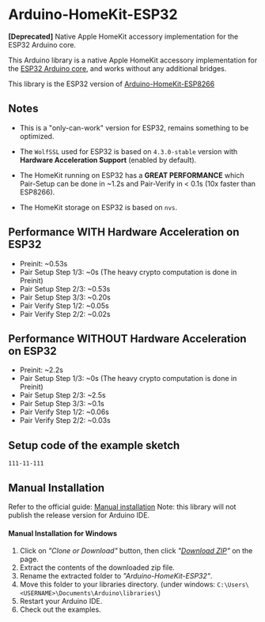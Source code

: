 # Arduino-HomeKit-ESP32
**[Deprecated]** Native Apple HomeKit accessory implementation for the ESP32 Arduino core.

This Arduino library is a native Apple HomeKit accessory implementation for the [ESP32 Arduino core](https://github.com/espressif/arduino-esp32), and works without any additional bridges.

This library is the ESP32 version of [Arduino-HomeKit-ESP8266](https://github.com/Mixiaoxiao/Arduino-HomeKit-ESP8266)

## Notes

* This is a "only-can-work" version for ESP32, remains something to be optimized.

* The `WolfSSL` used for ESP32 is based on `4.3.0-stable` version with **Hardware Acceleration Support** (enabled by default).

* The HomeKit running on ESP32 has a **GREAT PERFORMANCE** which Pair-Setup can be done in ~1.2s and Pair-Verify in < 0.1s (10x faster than ESP8266).

* The HomeKit storage on ESP32 is based on `nvs`.

## Performance WITH Hardware Acceleration on ESP32

* Preinit: ~0.53s
* Pair Setup Step 1/3: ~0s (The heavy crypto computation is done in Preinit)
* Pair Setup Step 2/3: ~0.53s 
* Pair Setup Step 3/3: ~0.20s 
* Pair Verify Step 1/2: ~0.05s
* Pair Verify Step 2/2: ~0.02s

## Performance WITHOUT Hardware Acceleration on ESP32

* Preinit: ~2.2s
* Pair Setup Step 1/3: ~0s (The heavy crypto computation is done in Preinit)
* Pair Setup Step 2/3: ~2.5s 
* Pair Setup Step 3/3: ~0.1s 
* Pair Verify Step 1/2: ~0.06s
* Pair Verify Step 2/2: ~0.03s

## Setup code of the example sketch

``111-11-111``

## Manual Installation 

Refer to the official guide: [Manual installation](https://www.arduino.cc/en/guide/libraries#toc5)
Note: this library will not publish the release version for Arduino IDE. 


#### Manual Installation for Windows

1. Click on _"Clone or Download"_ button, then click _"[Download ZIP](https://github.com/Mixiaoxiao/Arduino-HomeKit-ESP32/archive/master.zip)"_ on the page.
1. Extract the contents of the downloaded zip file.
1. Rename the extracted folder to _"Arduino-HomeKit-ESP32"_.
1. Move this folder to your libraries directory. (under windows: `C:\Users\<USERNAME>\Documents\Arduino\libraries\`)
1. Restart your Arduino IDE.
1. Check out the examples.

